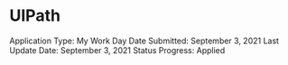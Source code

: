 # UIPath

Application Type: My Work Day
Date Submitted: September 3, 2021
Last Update Date: September 3, 2021
Status Progress: Applied